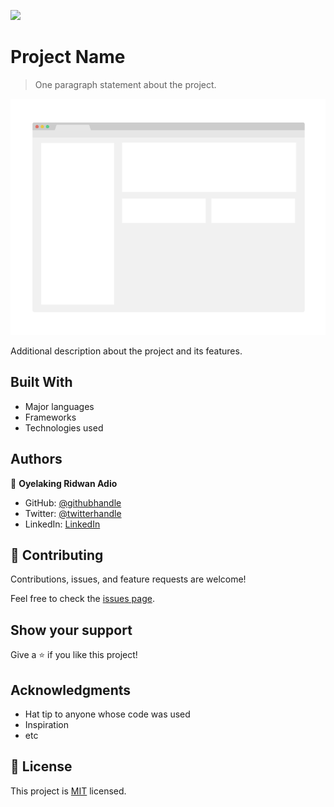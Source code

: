 ![](https://img.shields.io/badge/Microverse-blueviolet)

# Project Name

> One paragraph statement about the project.

![screenshot](./app_screenshot.png)

Additional description about the project and its features.

## Built With

- Major languages
- Frameworks
- Technologies used

## Authors

👤 **Oyelaking Ridwan Adio**

- GitHub: [@githubhandle](https://github.com/oyelaking9)
- Twitter: [@twitterhandle](https://twitter.com/oyelaking1)
- LinkedIn: [LinkedIn](https://linkedin.com/in/oyelakin)


## 🤝 Contributing

Contributions, issues, and feature requests are welcome!

Feel free to check the [issues page](../../issues/).

## Show your support

Give a ⭐️ if you like this project!

## Acknowledgments

- Hat tip to anyone whose code was used
- Inspiration
- etc

## 📝 License

This project is [MIT](./MIT.md) licensed.

